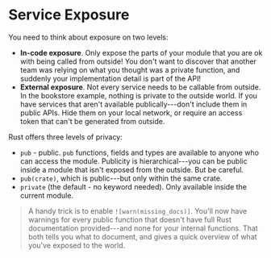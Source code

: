 # Service Exposure

You need to think about exposure on two levels:

* **In-code exposure**. Only expose the parts of your module that you are ok with being called from outside! You don't want to discover that another team was relying on what you thought was a private function, and suddenly your implementation detail is part of the API!
* **External exposure**. Not every service needs to be callable from outside. In the bookstore example, nothing is private to the outside world. If you have services that aren't available publically---don't include them in public APIs. Hide them on your local network, or require an access token that can't be generated from outside.

Rust offers three levels of privacy:
* `pub` - public. `pub` functions, fields and types are available to anyone who can access the module. Publicity is hierarchical---you can be public inside a module that isn't exposed from the outside. But be careful.
* `pub(crate)`, which is public---but only within the same crate.
* `private` (the default - no keyword needed). Only available inside the current module.

> A handy trick is to enable `![warn(missing_docs)]`. You'll now have warnings for every public function that doesn't have full Rust documentation provided---and none for your internal functions. That both tells you what to document, and gives a quick overview of what you've exposed to the world.
